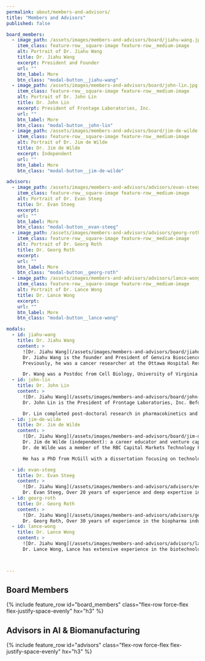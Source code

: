 ```yaml
---
permalink: about/members-and-advisors/
title: "Members and Advisors"
published: false

board_members:
  - image_path: /assets/images/members-and-advisors/board/jiahu-wang.jpg
    item_class: feature-row__square-image feature-row__medium-image
    alt: Portrait of Dr. Jiahu Wang
    title: Dr. Jiahu Wang
    excerpt: President and Founder
    url: ""
    btn_label: More
    btn_class: "modal-button__jiahu-wang"
  - image_path: /assets/images/members-and-advisors/board/john-lin.jpg
    item_class: feature-row__square-image feature-row__medium-image
    alt: Portrait of Dr. John Lin
    title: Dr. John Lin
    excerpt: President of Frontage Laboratories, Inc.
    url: ""
    btn_label: More
    btn_class: "modal-button__john-lin"
  - image_path: /assets/images/members-and-advisors/board/jim-de-wilde.jpg
    item_class: feature-row__square-image feature-row__medium-image
    alt: Portrait of Dr. Jim de Wilde
    title: Dr. Jim de Wilde
    excerpt: Independent
    url: ""
    btn_label: More
    btn_class: "modal-button__jim-de-wilde"

advisors:
  - image_path: /assets/images/members-and-advisors/advisors/evan-steeg.jpg
    item_class: feature-row__square-image feature-row__medium-image
    alt: Portrait of Dr. Evan Steeg
    title: Dr. Evan Steeg
    excerpt: 
    url: ""
    btn_label: More
    btn_class: "modal-button__evan-steeg"
  - image_path: /assets/images/members-and-advisors/advisors/georg-roth.jpg
    item_class: feature-row__square-image feature-row__medium-image
    alt: Portrait of Dr. Georg Roth
    title: Dr. Georg Roth
    excerpt: 
    url: ""
    btn_label: More
    btn_class: "modal-button__georg-roth"
  - image_path: /assets/images/members-and-advisors/advisors/lance-wong.jpg
    item_class: feature-row__square-image feature-row__medium-image
    alt: Portrait of Dr. Lance Wong
    title: Dr. Lance Wong
    excerpt: 
    url: ""
    btn_label: More
    btn_class: "modal-button__lance-wong"

modals:
  - id: jiahu-wang
    title: Dr. Jiahu Wang
    content: >
      ![Dr. Jiahu Wang](/assets/images/members-and-advisors/board/jiahu-wang.jpg){: .align-center}
      Dr. Jiahu Wang is the founder and President of Genvira Biosciences Inc. 
      Previously, he was a cancer researcher at the Ottawa Hospital Research Institute where he led a team which designed, constructed and produced customized viral products for academic collaborators and industrial partners. Prior to that he spent 7 years working as Director, Novel Biotherapeutics at Jennerex Biotherapeutics in the U.S.

      Dr. Wang was a Postdoc from Cell Biology, University of Virginia. He received a PhD in Chemistry from Queens University.
  - id: john-lin
    title: Dr. John Lin
    content: >
      ![Dr. Jiahu Wang](/assets/images/members-and-advisors/board/john-lin.jpg){: .align-center}
      Dr. John Lin is the President of Frontage Laboratories, Inc. Before this, he served as the Executive Vice President, Bioanalytical and Biologics Services, where he led operations for the company’s global bioanalytical labs. Before joining Frontage, he served as a business leader in AstraZeneca’s global drug metabolism and pharmacokinetics (DMPK) division. Prior to AstraZeneca, Dr. Lin was Laboratory Director for Avantix Laboratories.

      Dr. Lin completed post-doctoral research in pharmacokinetics and metabolism at the College of Pharmacy and the Comprehensive Cancer Center of the Ohio State University. He earned a PhD in analytical chemistry from Dalhousie University in Canada.
  - id: jim-de-wilde
    title: Dr. Jim de Wilde
    content: >
      ![Dr. Jiahu Wang](/assets/images/members-and-advisors/board/jim-de-wilde.jpg){: .align-center}
      Dr. Jim de Wilde (independent): a career educator and venture capitalist, Dr. de Wilde has focused on global competitiveness and the commercialization of knowledge in both the private and public sectors. 
      Dr. de Wilde was a member of the RBC Capital Markets Technology Fund Advisory Board and currently serves on the currently serves on the Investment Committee of iNovia Capital in Montreal and the Advisory Board of Enertech Capital in Toronto.

      He has a PhD from McGill with a dissertation focusing on technology competitiveness.

  - id: evan-steeg
    title: Dr. Evan Steeg
    content: >
      ![Dr. Jiahu Wang](/assets/images/members-and-advisors/advisors/evan-steeg.jpg){: .align-center}
      Dr. Evan Steeg, Over 20 years of experience and deep expertise in Artificial Intelligence/Machine Learning. Evan has successfully developed and commercialized AI-driven solutions for biopharma and other industries. He was a co-founder, President and CEO of Molecular Mining Co., a firm specializing in utilizing AI to streamline pharmaceutical processes. Evan has patented inventions in data mining, AI/ML and bioinformatics. He is well versed in technology commercialization and strategic foresight. Evan Steeg holds a Ph.D. in Computer Science from the University of Toronto under the supervision of “Deep Learning” AI pioneer Prof. Geoffrey Hinton
  - id: georg-roth
    title: Dr. Georg Roth
    content: >
      ![Dr. Jiahu Wang](/assets/images/members-and-advisors/advisors/georg-roth.jpg){: .align-center}
      Dr. Georg Roth, Over 30 years of experience in the biopharma industry. Until recently, Dr. Roth was the CTO of CG Oncology and held senior management positions at OncoMyx and KaliVir, in charge of product manufacturing. Prior to that he was the COO and SVP Technical Operations of Sillajen Biotherapeutics. Previously, he was VP at Jennerex Biotherapeutics. He also held positions at Dynavax, Berlex and Schering AG. He holds a Ph.D. in Chemical Engineering from Technical University Berlin, Germany
  - id: lance-wong
    title: Dr. Lance Wong
    content: >
      ![Dr. Jiahu Wang](/assets/images/members-and-advisors/advisors/lance-wong.jpg){: .align-center}
      Dr. Lance Wong, Lance has extensive experience in the biotechnology and pharmaceutical industry. Since 2019, Lance is the VP, Manufacturing at IMVAQ. Prior to this, he was the Managing Director at Strand Bio, where he acted as senior advisor or in executive roles for start-ups. Lance has worked at Bavarian Nordic, Inc. as the Director for CMC strategy, operational support for pre-BLA/-MAA. Lance also contributed to partnership deals with major pharmaceutical companies. Lance also worked at MedImmune/AstraZeneca, successfully managed regulatory filings and site inspections. Lance Wong holds a Ph.D. degree in Chemical Engineering from UCLA



---
```


## Board Members

{% include feature_row id="board_members" class="flex-row force-flex flex-justify-space-evenly" hx="h3" %}

## Advisors in AI & Biomanufacturing

{% include feature_row id="advisors" class="flex-row force-flex flex-justify-space-evenly" hx="h3" %}
